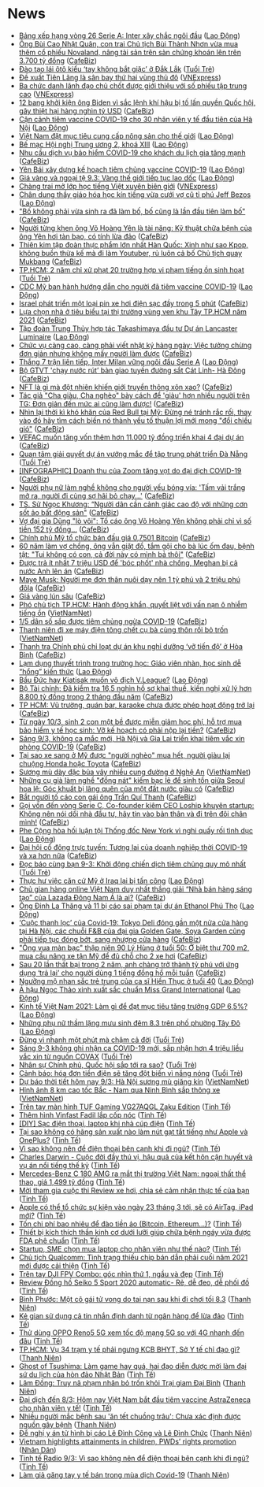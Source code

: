 # News

- [Bảng xếp hạng vòng 26 Serie A: Inter xây chắc ngôi đầu](https://laodong.vn/infographic/bang-xep-hang-vong-26-serie-a-inter-xay-chac-ngoi-dau-887178.ldo) ([Lao Động](https://laodong.vn))
- [Ông Bùi Cao Nhật Quân, con trai Chủ tịch Bùi Thành Nhơn vừa mua thêm cổ phiếu Novaland, nâng tài sản trên sàn chứng khoán lên trên 3.700 tỷ đồng](https://cafebiz.vn/ong-bui-cao-nhat-quan-con-trai-chu-tich-bui-thanh-nhon-vua-mua-them-co-phieu-novaland-nang-tai-san-tren-san-chung-khoan-len-tren-3700-ty-dong-20210309104244347.chn) ([CafeBiz](https://cafebiz.vn))
- [Đào tạo lái ôtô kiểu ‘tay không bắt giặc’ ở Đắk Lắk](https://tuoitre.vn/dao-tao-lai-oto-kieu-tay-khong-bat-giac-o-dak-lak-20210309101653712.htm) ([Tuổi Trẻ](https://tuoitre.vn))
- [Đề xuất Tiên Lãng là sân bay thứ hai vùng thủ đô](https://vnexpress.net/de-xuat-tien-lang-la-san-bay-thu-hai-vung-thu-do-4245601.html) ([VNExpress](https://vnexpress.net))
- [Ba chức danh lãnh đạo chủ chốt được giới thiệu với số phiếu tập trung cao](https://vnexpress.net/ba-chuc-danh-lanh-dao-chu-chot-duoc-gioi-thieu-voi-so-phieu-tap-trung-cao-4245551.html) ([VNExpress](https://vnexpress.net))
- [12 bang khởi kiện ông Biden vì sắc lệnh khí hậu bị tố lấn quyền Quốc hội, gây thiệt hại hàng nghìn tỷ USD](https://cafebiz.vn/12-bang-khoi-kien-ong-biden-vi-sac-lenh-khi-hau-bi-to-lan-quyen-quoc-hoi-gay-thiet-hai-hang-nghin-ty-usd-20210309103253399.chn) ([CafeBiz](https://cafebiz.vn))
- [Cận cảnh tiêm vaccine COVID-19 cho 30 nhân viên y tế đầu tiên của Hà Nội](https://laodong.vn/photo/can-canh-tiem-vaccine-covid-19-cho-30-nhan-vien-y-te-dau-tien-cua-ha-noi-887170.ldo) ([Lao Động](https://laodong.vn))
- [Việt Nam đặt mục tiêu cung cấp nông sản cho thế giới](https://laodong.vn/kinh-te/viet-nam-dat-muc-tieu-cung-cap-nong-san-cho-the-gioi-887053.ldo) ([Lao Động](https://laodong.vn))
- [Bế mạc Hội nghị Trung ương 2, khoá XIII](https://laodong.vn/thoi-su/be-mac-hoi-nghi-trung-uong-2-khoa-xiii-887179.ldo) ([Lao Động](https://laodong.vn))
- [Nhu cầu dịch vụ bảo hiểm COVID-19 cho khách du lịch gia tăng mạnh](https://cafebiz.vn/nhu-cau-dich-vu-bao-hiem-covid-19-cho-khach-du-lich-gia-tang-manh-20210309090210753.chn) ([CafeBiz](https://cafebiz.vn))
- [Yên Bái xây dựng kế hoạch tiêm chủng vaccine COVID-19](https://laodong.vn/xa-hoi/yen-bai-xay-dung-ke-hoach-tiem-chung-vaccine-covid-19-887143.ldo) ([Lao Động](https://laodong.vn))
- [Giá vàng và ngoại tệ 9.3: Vàng thế giới tiếp tục lao dốc](https://laodong.vn/video/gia-vang-va-ngoai-te-93-vang-the-gioi-tiep-tuc-lao-doc-887175.ldo) ([Lao Động](https://laodong.vn))
- [Chàng trai mở lớp học tiếng Việt xuyên biên giới](https://vnexpress.net/chang-trai-mo-lop-hoc-tieng-viet-xuyen-bien-gioi-4245494.html) ([VNExpress](https://vnexpress.net))
- [Chân dung thầy giáo hóa học kín tiếng vừa cưới vợ cũ tỉ phú Jeff Bezos](https://laodong.vn/the-gioi/chan-dung-thay-giao-hoa-hoc-kin-tieng-vua-cuoi-vo-cu-ti-phu-jeff-bezos-887134.ldo) ([Lao Động](https://laodong.vn))
- ["Bố không phải vừa sinh ra đã làm bố, bố cũng là lần đầu tiên làm bố"](https://cafebiz.vn/bo-khong-phai-vua-sinh-ra-da-lam-bo-bo-cung-la-lan-dau-tien-lam-bo-20210309100645515.chn) ([CafeBiz](https://cafebiz.vn))
- [Người từng khen ông Võ Hoàng Yên là tài năng: Kỹ thuật chữa bệnh của ông Yên hơi tàn bạo, có tính lừa đảo](https://cafebiz.vn/nguoi-tung-khen-ong-vo-hoang-yen-la-tai-nang-ky-thuat-chua-benh-cua-ong-yen-hoi-tan-bao-co-tinh-lua-dao-20210309100634955.chn) ([CafeBiz](https://cafebiz.vn))
- [Thiên kim tập đoàn thực phẩm lớn nhất Hàn Quốc: Xinh như sao Kpop, không buồn thừa kế mà đi làm Youtuber, rủ luôn cả bố Chủ tịch quay Mukbang](https://cafebiz.vn/thien-kim-tap-doan-thuc-pham-lon-nhat-han-quoc-xinh-nhu-sao-kpop-khong-buon-thua-ke-ma-di-lam-youtuber-ru-luon-ca-bo-chu-tich-quay-mukbang-20210309100250056.chn) ([CafeBiz](https://cafebiz.vn))
- [TP.HCM: 2 năm chỉ xử phạt 20 trường hợp vi phạm tiếng ồn sinh hoạt](https://tuoitre.vn/tp-hcm-2-nam-chi-xu-phat-20-truong-hop-vi-pham-tieng-on-sinh-hoat-20210309092459775.htm) ([Tuổi Trẻ](https://tuoitre.vn))
- [CDC Mỹ ban hành hướng dẫn cho người đã tiêm vaccine COVID-19](https://laodong.vn/the-gioi/cdc-my-ban-hanh-huong-dan-cho-nguoi-da-tiem-vaccine-covid-19-887147.ldo) ([Lao Động](https://laodong.vn))
- [Israel phát triển một loại pin xe hơi điện sạc đầy trong 5 phút](https://cafebiz.vn/israel-phat-trien-mot-loai-pin-xe-hoi-dien-sac-day-trong-5-phut-20210309085741713.chn) ([CafeBiz](https://cafebiz.vn))
- [Lựa chọn nhà ở tiêu biểu tại thị trường vùng ven khu Tây TP.HCM năm 2021](https://cafebiz.vn/lua-chon-nha-o-tieu-bieu-tai-thi-truong-vung-ven-khu-tay-tphcm-nam-2021-20210308164012115.chn) ([CafeBiz](https://cafebiz.vn))
- [Tập đoàn Trung Thủy hợp tác Takashimaya đầu tư Dự án Lancaster Luminaire](https://laodong.vn/thong-tin-doanh-nghiep/tap-doan-trung-thuy-hop-tac-takashimaya-dau-tu-du-an-lancaster-luminaire-887112.ldo) ([Lao Động](https://laodong.vn))
- [Chức vụ càng cao, càng phải viết nhật ký hàng ngày: Việc tưởng chừng đơn giản nhưng không mấy người làm được](https://cafebiz.vn/chuc-vu-cang-cao-cang-phai-viet-nhat-ky-hang-ngay-viec-tuong-chung-don-gian-nhung-khong-may-nguoi-lam-duoc-20210308004138038.chn) ([CafeBiz](https://cafebiz.vn))
- [Thắng 7 trận liên tiếp, Inter Milan vững ngôi đầu Serie A](https://laodong.vn/video-the-thao/thang-7-tran-lien-tiep-inter-milan-vung-ngoi-dau-serie-a-887148.ldo) ([Lao Động](https://laodong.vn))
- [Bộ GTVT 'chạy nước rút’ bàn giao tuyến đường sắt Cát Linh- Hà Đông](https://cafebiz.vn/bo-gtvt-chay-nuoc-rut-ban-giao-tuyen-duong-sat-cat-linh-ha-dong-20210309093557285.chn) ([CafeBiz](https://cafebiz.vn))
- [NFT là gì mà đột nhiên khiến giới truyền thông xôn xao?](https://cafebiz.vn/nft-la-gi-ma-dot-nhien-khien-gioi-truyen-thong-xon-xao-20210309090544935.chn) ([CafeBiz](https://cafebiz.vn))
- [Tác giả "Cha giàu, Cha nghèo" bày cách để 'giàu' hơn nhiều người trên TG: Đơn giản đến mức ai cũng làm được!](https://cafebiz.vn/tac-gia-cha-giau-cha-ngheo-bay-cach-de-giau-hon-nhieu-nguoi-tren-tg-don-gian-den-muc-ai-cung-lam-duoc-20210307205437049.chn) ([CafeBiz](https://cafebiz.vn))
- [Nhìn lại thời kì khó khăn của Red Bull tại Mỹ: Đừng né tránh rắc rối, thay vào đó hãy tìm cách biến nó thành yếu tố thuận lợi mới mong "đổi chiều gió"](https://cafebiz.vn/nhin-lai-thoi-ki-kho-khan-cua-red-bull-tai-my-dung-ne-tranh-rac-roi-thay-vao-do-hay-tim-cach-bien-no-thanh-yeu-to-thuan-loi-moi-mong-doi-chieu-gio-20210308182331868.chn) ([CafeBiz](https://cafebiz.vn))
- [VEFAC muốn tăng vốn thêm hơn 11.000 tỷ đồng triển khai 4 đại dự án](https://cafebiz.vn/vefac-muon-tang-von-them-hon-11000-ty-dong-trien-khai-4-dai-du-an-20210309091558007.chn) ([CafeBiz](https://cafebiz.vn))
- [Quan tâm giải quyết dự án vướng mắc để tập trung phát triển Đà Nẵng](https://tuoitre.vn/quan-tam-giai-quyet-du-an-vuong-mac-de-tap-trung-phat-trien-da-nang-20210309083752286.htm) ([Tuổi Trẻ](https://tuoitre.vn))
- [[INFOGRAPHIC] Doanh thu của Zoom tăng vọt do đại dịch COVID-19](https://cafebiz.vn/infographic-doanh-thu-cua-zoom-tang-vot-do-dai-dich-covid-19-20210309090048503.chn) ([CafeBiz](https://cafebiz.vn))
- [Người phụ nữ làm nghề không cho người yếu bóng vía: 'Tấm vải trắng mở ra, người đi cùng sợ hãi bỏ chạy...'](https://cafebiz.vn/nguoi-phu-nu-lam-nghe-khong-cho-nguoi-yeu-bong-via-tam-vai-trang-mo-ra-nguoi-di-cung-so-hai-bo-chay-20210309091039539.chn) ([CafeBiz](https://cafebiz.vn))
- [TS. Sử Ngọc Khương: “Người dân cần cảnh giác cao độ với những cơn sốt ảo bất động sản"](https://cafebiz.vn/ts-su-ngoc-khuong-nguoi-dan-can-canh-giac-cao-do-voi-nhung-con-sot-ao-bat-dong-san-20210308101716571.chn) ([CafeBiz](https://cafebiz.vn))
- [Vợ đại gia Dũng "lò vôi": Tố cáo ông Võ Hoàng Yên không phải chỉ vì số tiền 152 tỷ đồng...](https://cafebiz.vn/vo-dai-gia-dung-lo-voi-to-cao-ong-vo-hoang-yen-khong-phai-chi-vi-so-tien-152-ty-dong-20210309090726767.chn) ([CafeBiz](https://cafebiz.vn))
- [Chính phủ Mỹ tổ chức bán đấu giá 0,7501 Bitcoin](https://cafebiz.vn/chinh-phu-my-to-chuc-ban-dau-gia-07501-bitcoin-20210309085131279.chn) ([CafeBiz](https://cafebiz.vn))
- [60 năm làm vợ chồng, ông vẫn giặt đồ, tắm gội cho bà lúc ốm đau, bệnh tật: "Tui không có con, cả đời này có mình bả thôi"](https://cafebiz.vn/60-nam-lam-vo-chong-ong-van-giat-do-tam-goi-cho-ba-luc-om-dau-benh-tat-tui-khong-co-con-ca-doi-nay-co-minh-ba-thoi-20210309085518796.chn) ([CafeBiz](https://cafebiz.vn))
- [Được trả ít nhất 7 triệu USD để 'bóc phốt' nhà chồng, Meghan bị cả nước Anh lên án](https://cafebiz.vn/duoc-tra-it-nhat-7-trieu-usd-de-boc-phot-nha-chong-meghan-bi-ca-nuoc-anh-len-an-20210308224805316.chn) ([CafeBiz](https://cafebiz.vn))
- [Maye Musk: Người mẹ đơn thân nuôi dạy nên 1 tỷ phú và 2 triệu phú đôla](https://cafebiz.vn/maye-musk-nguoi-me-don-than-nuoi-day-nen-1-ty-phu-va-2-trieu-phu-dola-20210308165315077.chn) ([CafeBiz](https://cafebiz.vn))
- [Giá vàng lún sâu](https://cafebiz.vn/gia-vang-lun-sau-20210309083756279.chn) ([CafeBiz](https://cafebiz.vn))
- [Phó chủ tịch TP.HCM: Hành động khẩn, quyết liệt với vấn nạn ô nhiễm tiếng ồn](http://vietnamnet.vn/vn/thoi-su/pho-chu-tich-tp-hcm-hanh-dong-khan-quyet-liet-voi-van-nan-o-nhiem-tieng-on-718187.html) ([VietNamNet](https://vietnamnet.vn))
- [1/5 dân số sắp được tiêm chủng ngừa COVID-19](https://cafebiz.vn/1-5-dan-so-sap-duoc-tiem-chung-ngua-covid-19-20210309082547067.chn) ([CafeBiz](https://cafebiz.vn))
- [Thanh niên đi xe máy điện tông chết cụ bà cùng thôn rồi bỏ trốn](http://vietnamnet.vn/vn/thoi-su/an-toan-giao-thong/thanh-nien-di-xe-may-dien-tong-chet-cu-ba-cung-thon-roi-bo-tron-718163.html) ([VietNamNet](https://vietnamnet.vn))
- [Thanh tra Chính phủ chỉ loạt dự án khu nghỉ dưỡng ‘vỡ tiến độ’ ở Hòa Bình](https://cafebiz.vn/thanh-tra-chinh-phu-chi-loat-du-an-khu-nghi-duong-vo-tien-do-o-hoa-binh-20210309082414294.chn) ([CafeBiz](https://cafebiz.vn))
- [Lạm dụng thuyết trình trong trường học: Giáo viên nhàn, học sinh dễ “hổng” kiến thức](https://laodong.vn/xa-hoi/lam-dung-thuyet-trinh-trong-truong-hoc-giao-vien-nhan-hoc-sinh-de-hong-kien-thuc-887028.ldo) ([Lao Động](https://laodong.vn))
- [Bầu Đức hay Kiatisak muốn vô địch V.League?](https://laodong.vn/bong-da/bau-duc-hay-kiatisak-muon-vo-dich-vleague-886947.ldo) ([Lao Động](https://laodong.vn))
- [Bộ Tài chính: Đã kiểm tra 16,5 nghìn hồ sơ khai thuế, kiến nghị xử lý hơn 8.800 tỷ đồng trong 2 tháng đầu năm](https://cafebiz.vn/bo-tai-chinh-da-kiem-tra-165-nghin-ho-so-khai-thue-kien-nghi-xu-ly-hon-8800-ty-dong-trong-2-thang-dau-nam-20210309082225754.chn) ([CafeBiz](https://cafebiz.vn))
- [TP HCM: Vũ trường, quán bar, karaoke chưa được phép hoạt động trở lại](https://cafebiz.vn/tp-hcm-vu-truong-quan-bar-karaoke-chua-duoc-phep-hoat-dong-tro-lai-20210309081839777.chn) ([CafeBiz](https://cafebiz.vn))
- [Từ ngày 10/3, sinh 2 con một bề được miễn giảm học phí, hỗ trợ mua bảo hiểm y tế học sinh: Vỡ kế hoạch có phải nộp lại tiền?](https://cafebiz.vn/tu-ngay-10-3-sinh-2-con-mot-be-duoc-mien-giam-hoc-phi-ho-tro-mua-bao-hiem-y-te-hoc-sinh-vo-ke-hoach-co-phai-nop-lai-tien-20210309081614902.chn) ([CafeBiz](https://cafebiz.vn))
- [Sáng 9/3, không ca mắc mới, Hà Nội và Gia Lai triển khai tiêm vắc xin phòng COVID-19](https://cafebiz.vn/sang-9-3-khong-ca-mac-moi-ha-noi-va-gia-lai-trien-khai-tiem-vac-xin-phong-covid-19-20210309081404349.chn) ([CafeBiz](https://cafebiz.vn))
- [Tại sao xe sang ở Mỹ được "người nghèo" mua hết, người giàu lại chuộng Honda hoặc Toyota](https://cafebiz.vn/tai-sao-xe-sang-o-my-duoc-nguoi-ngheo-mua-het-nguoi-giau-lai-chuong-honda-hoac-toyota-20210308182830171.chn) ([CafeBiz](https://cafebiz.vn))
- [Sương mù dày đặc bủa vây nhiều cung đường ở Nghệ An](http://vietnamnet.vn/vn/thoi-su/an-toan-giao-thong/suong-mu-day-dac-bua-vay-nhieu-cung-duong-o-nghe-an-718173.html) ([VietNamNet](https://vietnamnet.vn))
- [Những cụ già làm nghề "đồng nát" kiếm bạc lẻ để sinh tồn giữa Seoul hoa lệ: Góc khuất bị lãng quên của một đất nước giàu có](https://cafebiz.vn/nhung-cu-gia-lam-nghe-dong-nat-kiem-bac-le-de-sinh-ton-giua-seoul-hoa-le-goc-khuat-bi-lang-quen-cua-mot-dat-nuoc-giau-co-20210309080628287.chn) ([CafeBiz](https://cafebiz.vn))
- [Bắt người tố cáo con gái ông Trần Quí Thanh](https://cafebiz.vn/bat-nguoi-to-cao-con-gai-ong-tran-qui-thanh-20210309080129077.chn) ([CafeBiz](https://cafebiz.vn))
- [Gọi vốn đến vòng Serie C, Co-founder kiêm CEO Loship khuyên startup: Không nên nói dối nhà đầu tư, hãy tin vào bản thân và đi trên đôi chân mình!](https://cafebiz.vn/goi-von-den-vong-serie-c-co-founder-kiem-ceo-loship-khuyen-startup-khong-nen-noi-doi-nha-dau-tu-hay-tin-vao-ban-than-va-di-tren-doi-chan-minh-20210308162257981.chn) ([CafeBiz](https://cafebiz.vn))
- [Phe Cộng hòa hối luận tội Thống đốc New York vì nghi quấy rối tình dục](https://laodong.vn/the-gioi/phe-cong-hoa-hoi-luan-toi-thong-doc-new-york-vi-nghi-quay-roi-tinh-duc-887116.ldo) ([Lao Động](https://laodong.vn))
- [Đại hội cổ đông trực tuyến: Tương lai của doanh nghiệp thời COVID-19 và xa hơn nữa](https://cafebiz.vn/dai-hoi-co-dong-truc-tuyen-tuong-lai-cua-doanh-nghiep-thoi-covid-19-va-xa-hon-nua-20210308142821905.chn) ([CafeBiz](https://cafebiz.vn))
- [Đọc báo cùng bạn 9-3: Khởi động chiến dịch tiêm chủng quy mô nhất](https://tuoitre.vn/doc-bao-cung-ban-9-3-khoi-dong-chien-dich-tiem-chung-quy-mo-nhat-20210309041126813.htm) ([Tuổi Trẻ](https://tuoitre.vn))
- [Thực hư việc căn cứ Mỹ ở Iraq lại bị tấn công](https://laodong.vn/the-gioi/thuc-hu-viec-can-cu-my-o-iraq-lai-bi-tan-cong-887110.ldo) ([Lao Động](https://laodong.vn))
- [Chủ gian hàng online Việt Nam duy nhất thắng giải “Nhà bán hàng sáng tạo” của Lazada Đông Nam Á là ai?](https://cafebiz.vn/chu-gian-hang-online-viet-nam-duy-nhat-thang-giai-nha-ban-hang-sang-tao-cua-lazada-dong-nam-a-la-ai-20210308164210059.chn) ([CafeBiz](https://cafebiz.vn))
- [Ông Đinh La Thăng và 11 bị cáo sai phạm tại dự án Ethanol Phú Thọ](https://laodong.vn/infographic/ong-dinh-la-thang-va-11-bi-cao-sai-pham-tai-du-an-ethanol-phu-tho-886883.ldo) ([Lao Động](https://laodong.vn))
- [‘Cuộc thanh lọc’ của Covid-19: Tokyo Deli đóng gần một nửa cửa hàng tại Hà Nội, các chuỗi F&B của đại gia Golden Gate, Soya Garden cũng phải tiếp tục đóng bớt, sang nhượng cửa hàng](https://cafebiz.vn/cuoc-thanh-loc-cua-covid-19-tokyo-deli-dong-gan-mot-nua-cua-hang-tai-ha-noi-cac-chuoi-fb-cua-dai-gia-golden-gate-soya-garden-cung-phai-tiep-tuc-dong-bot-sang-nhuong-cua-hang-20210308174835709.chn) ([CafeBiz](https://cafebiz.vn))
- ["Ông vua màn bạc" thập niên 90 Lý Hùng ở tuổi 50: Ở biệt thự 700 m2, mua cầu nâng xe tận Mỹ để đủ chỗ cho 2 xe hơi](https://cafebiz.vn/ong-vua-man-bac-thap-nien-90-ly-hung-o-tuoi-50-o-biet-thu-700-m2-mua-cau-nang-xe-tan-my-de-du-cho-cho-2-xe-hoi-20210308162510611.chn) ([CafeBiz](https://cafebiz.vn))
- [Sau 20 lần thất bại trong 2 năm, anh chàng trở thành tỷ phú với ứng dụng ‘trả lại’ cho người dùng 1 tiếng đồng hồ mỗi tuần](https://cafebiz.vn/sau-20-lan-that-bai-trong-2-nam-anh-chang-tro-thanh-ty-phu-voi-ung-dung-tra-lai-cho-nguoi-dung-1-tieng-dong-ho-moi-tuan-20210308173820426.chn) ([CafeBiz](https://cafebiz.vn))
- [Ngưỡng mộ nhan sắc trẻ trung của ca sĩ Hiền Thục ở tuổi 40](https://laodong.vn/photo/nguong-mo-nhan-sac-tre-trung-cua-ca-si-hien-thuc-o-tuoi-40-886980.ldo) ([Lao Động](https://laodong.vn))
- [Á hậu Ngọc Thảo xinh xuất sắc chuẩn Miss Grand International](https://laodong.vn/photo/a-hau-ngoc-thao-xinh-xuat-sac-chuan-miss-grand-international-887022.ldo) ([Lao Động](https://laodong.vn))
- [Kinh tế Việt Nam 2021: Làm gì để đạt mục tiêu tăng trưởng GDP 6,5%?](https://laodong.vn/video/kinh-te-viet-nam-2021-lam-gi-de-dat-muc-tieu-tang-truong-gdp-65-886412.ldo) ([Lao Động](https://laodong.vn))
- [Những phụ nữ thầm lặng mưu sinh đêm 8.3 trên phố phường Tây Đô](https://laodong.vn/photo/nhung-phu-nu-tham-lang-muu-sinh-dem-83-tren-pho-phuong-tay-do-886834.ldo) ([Lao Động](https://laodong.vn))
- [Đừng vì nhanh một phút mà chậm cả đời](https://tuoitre.vn/dung-vi-nhanh-mot-phut-ma-cham-ca-doi-20210308163513684.htm) ([Tuổi Trẻ](https://tuoitre.vn))
- [Sáng 9-3 không ghi nhận ca COVID-19 mới, sắp nhận hơn 4 triệu liều vắc xin từ nguồn COVAX](https://tuoitre.vn/sang-9-3-khong-ghi-nhan-ca-covid-19-moi-sap-nhan-hon-4-trieu-lieu-vac-xin-tu-nguon-covax-20210309061625185.htm) ([Tuổi Trẻ](https://tuoitre.vn))
- [Nhân sự Chính phủ, Quốc hội sắp tới ra sao?](https://tuoitre.vn/nhan-su-chinh-phu-quoc-hoi-sap-toi-ra-sao-20210308222405566.htm) ([Tuổi Trẻ](https://tuoitre.vn))
- [Cảnh báo: hóa đơn tiền điện sẽ tăng đột biến vì nắng nóng](https://tuoitre.vn/canh-bao-hoa-don-tien-dien-se-tang-dot-bien-vi-nang-nong-20210308204535387.htm) ([Tuổi Trẻ](https://tuoitre.vn))
- [Dự báo thời tiết hôm nay 9/3: Hà Nội sương mù giăng kín](http://vietnamnet.vn/vn/thoi-su/du-bao-thoi-tiet-hom-nay-9-3-ha-noi-suong-mu-giang-kin-718074.html) ([VietNamNet](https://vietnamnet.vn))
- [Hỉnh ảnh 8 km cao tốc Bắc - Nam qua Ninh Bình sắp thông xe](http://vietnamnet.vn/vn/thoi-su/an-toan-giao-thong/hinh-anh-8-km-cao-toc-bac-nam-qua-ninh-binh-sap-thong-xe-718099.html) ([VietNamNet](https://vietnamnet.vn))
- [Trên tay màn hình TUF Gaming VG27AQGL Zaku Edition](https://tinhte.vn/thread/tren-tay-man-hinh-tuf-gaming-vg27aqgl-zaku-edition.3289853/) ([Tinh Tế](https://tinhte.vn))
- [Thêm hình Vinfast Fadil lắp cốp nóc](https://tinhte.vn/thread/them-hinh-vinfast-fadil-lap-cop-noc.3289816/) ([Tinh Tế](https://tinhte.vn))
- [[DIY] Sạc điện thoại, laptop khi nhà cúp điện](https://tinhte.vn/thread/diy-sac-dien-thoai-laptop-khi-nha-cup-dien.3288685/) ([Tinh Tế](https://tinhte.vn))
- [Tại sao không có hãng sản xuất nào làm nút gạt tắt tiếng như Apple và OnePlus?](https://tinhte.vn/thread/tai-sao-khong-co-hang-san-xuat-nao-lam-nut-gat-tat-tieng-nhu-apple-va-oneplus.3289881/) ([Tinh Tế](https://tinhte.vn))
- [Vì sao không nên để điện thoại bên cạnh khi đi ngủ?](https://tinhte.vn/thread/vi-sao-khong-nen-de-dien-thoai-ben-canh-khi-di-ngu.3288168/) ([Tinh Tế](https://tinhte.vn))
- [Charles Darwin - Cuộc đời đầy thú vị, hậu quả của kết hôn cận huyết và vụ án nổi tiếng thế kỷ](https://tinhte.vn/thread/charles-darwin-cuoc-doi-day-thu-vi-hau-qua-cua-ket-hon-can-huyet-va-vu-an-noi-tieng-the-ky.3288030/) ([Tinh Tế](https://tinhte.vn))
- [Mercedes-Benz C 180 AMG ra mắt thị trường Việt Nam: ngoại thất thể thao, giá 1,499 tỷ đồng](https://tinhte.vn/thread/mercedes-benz-c-180-amg-ra-mat-thi-truong-viet-nam-ngoai-that-the-thao-gia-1-499-ty-dong.3289782/) ([Tinh Tế](https://tinhte.vn))
- [Mời tham gia cuộc thi Review xe hơi, chia sẻ cảm nhận thực tế của bạn](https://tinhte.vn/thread/moi-tham-gia-cuoc-thi-review-xe-hoi-chia-se-cam-nhan-thuc-te-cua-ban.3289627/) ([Tinh Tế](https://tinhte.vn))
- [Apple có thể tổ chức sự kiện vào ngày 23 tháng 3 tới, sẽ có AirTag, iPad mới?](https://tinhte.vn/thread/apple-co-the-to-chuc-su-kien-vao-ngay-23-thang-3-toi-se-co-airtag-ipad-moi.3290111/) ([Tinh Tế](https://tinhte.vn))
- [Tốn chi phí bao nhiêu để đào tiền ảo (Bitcoin, Ethereum...)?](https://tinhte.vn/thread/ton-chi-phi-bao-nhieu-de-dao-tien-ao-bitcoin-ethereum.3289443/) ([Tinh Tế](https://tinhte.vn))
- [Thiết bị kích thích thần kinh cơ dưới lưỡi giúp chữa bệnh ngáy vừa được FDA phê chuẩn](https://tinhte.vn/thread/thiet-bi-kich-thich-than-kinh-co-duoi-luoi-giup-chua-benh-ngay-vua-duoc-fda-phe-chuan.3289776/) ([Tinh Tế](https://tinhte.vn))
- [Startup, SME chọn mua laptop cho nhân viên như thế nào?](https://tinhte.vn/thread/startup-sme-chon-mua-laptop-cho-nhan-vien-nhu-the-nao.3288967/) ([Tinh Tế](https://tinhte.vn))
- [Chủ tịch Qualcomm: Tình trạng thiếu chip bán dẫn phải cuối năm 2021 mới được cải thiện](https://tinhte.vn/thread/chu-tich-qualcomm-tinh-trang-thieu-chip-ban-dan-phai-cuoi-nam-2021-moi-duoc-cai-thien.3289808/) ([Tinh Tế](https://tinhte.vn))
- [Trên tay DJI FPV Combo: góc nhìn thứ 1, ngầu và đẹp](https://tinhte.vn/thread/tren-tay-dji-fpv-combo-goc-nhin-thu-1-ngau-va-dep.3289640/) ([Tinh Tế](https://tinhte.vn))
- [Review Đồng hồ Seiko 5 Sport 2020 automatic- Rẻ, dễ đeo, dễ phối đồ](https://tinhte.vn/thread/review-dong-ho-seiko-5-sport-2020-automatic-re-de-deo-de-phoi-do.3289793/) ([Tinh Tế](https://tinhte.vn))
- [Bình Phước: Một cô gái tử vong do tai nạn sau khi đi chơi tối 8.3](https://thanhnien.vn/thoi-su/binh-phuoc-mot-co-gai-tu-vong-do-tai-nan-sau-khi-di-choi-toi-83-1351395.html) ([Thanh Niên](https://thanhnien.vn))
- [Kẻ gian sử dụng cả tin nhắn định danh từ ngân hàng để lừa đảo](https://tinhte.vn/thread/ke-gian-su-dung-ca-tin-nhan-dinh-danh-tu-ngan-hang-de-lua-dao.3289565/) ([Tinh Tế](https://tinhte.vn))
- [Thử dùng OPPO Reno5 5G xem tốc độ mạng 5G so với 4G nhanh đến đâu](https://tinhte.vn/thread/thu-dung-oppo-reno5-5g-xem-toc-do-mang-5g-so-voi-4g-nhanh-den-dau.3287460/) ([Tinh Tế](https://tinhte.vn))
- [TP.HCM: Vụ 34 trạm y tế phải ngưng KCB BHYT, Sở Y tế chỉ đạo gì?](https://thanhnien.vn/thoi-su/tphcm-vu-34-tram-y-te-phai-ngung-kcb-bhyt-so-y-te-chi-dao-gi-1351424.html) ([Thanh Niên](https://thanhnien.vn))
- [Ghost of Tsushima: Làm game hay quá, hai đạo diễn được mời làm đại sứ du lịch của hòn đảo Nhật Bản](https://tinhte.vn/thread/ghost-of-tsushima-lam-game-hay-qua-hai-dao-dien-duoc-moi-lam-dai-su-du-lich-cua-hon-dao-nhat-ban.3288376/) ([Tinh Tế](https://tinhte.vn))
- [Lâm Đồng: Truy nã phạm nhân bỏ trốn khỏi Trại giam Đại Bình](https://thanhnien.vn/thoi-su/lam-dong-truy-na-pham-nhan-bo-tron-khoi-trai-giam-dai-binh-1351418.html) ([Thanh Niên](https://thanhnien.vn))
- [Đại dịch đến 8/3: Hôm nay Việt Nam bắt đầu tiêm vaccine AstraZeneca cho nhân viên y tế!](https://tinhte.vn/thread/dai-dich-den-8-3-hom-nay-viet-nam-bat-dau-tiem-vaccine-astrazeneca-cho-nhan-vien-y-te.3289756/) ([Tinh Tế](https://tinhte.vn))
- [Nhiều người mắc bệnh sau 'ăn tết chuồng trâu': Chưa xác định được nguồn gây bệnh](https://thanhnien.vn/thoi-su/nhieu-nguoi-mac-benh-sau-an-tet-chuong-trau-chua-xac-dinh-duoc-nguon-gay-benh-1351402.html) ([Thanh Niên](https://thanhnien.vn))
- [Đề nghị y án tử hình bị cáo Lê Đình Công và Lê Đình Chức](https://thanhnien.vn/thoi-su/de-nghi-y-an-tu-hinh-bi-cao-le-dinh-cong-va-le-dinh-chuc-1351417.html) ([Thanh Niên](https://thanhnien.vn))
- [Vietnam highlights attainments in children, PWDs’ rights promotion](http://en.nhandan.com.vn/politics/external-relations/item/9652802-vietnam-highlights-attainments-in-children-pwds’-rights-promotion.html) ([Nhân Dân](https://nhandan.com.vn))
- [Tinh tế Radio 9/3: Vì sao không nên để điện thoại bên cạnh khi đi ngủ?](https://tinhte.vn/thread/tinh-te-radio-9-3-vi-sao-khong-nen-de-dien-thoai-ben-canh-khi-di-ngu.3290046/) ([Tinh Tế](https://tinhte.vn))
- [Làm giả găng tay y tế bán trong mùa dịch Covid-19](https://thanhnien.vn/thoi-su/lam-gia-gang-tay-y-te-ban-trong-mua-dich-covid-19-1351382.html) ([Thanh Niên](https://thanhnien.vn))
